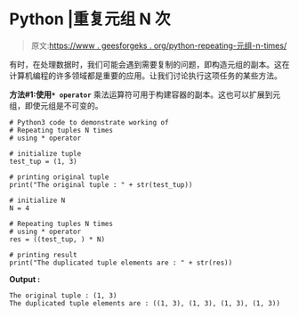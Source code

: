 # Python |重复元组 N 次

> 原文:[https://www . geesforgeks . org/python-repeating-元组-n-times/](https://www.geeksforgeeks.org/python-repeating-tuples-n-times/)

有时，在处理数据时，我们可能会遇到需要复制的问题，即构造元组的副本。这在计算机编程的许多领域都是重要的应用。让我们讨论执行这项任务的某些方法。

**方法#1:使用`* operator`**
乘法运算符可用于构建容器的副本。这也可以扩展到元组，即使元组是不可变的。

```
# Python3 code to demonstrate working of
# Repeating tuples N times
# using * operator

# initialize tuple 
test_tup = (1, 3)

# printing original tuple 
print("The original tuple : " + str(test_tup))

# initialize N 
N = 4

# Repeating tuples N times
# using * operator
res = ((test_tup, ) * N)

# printing result
print("The duplicated tuple elements are : " + str(res))
```

**Output :**

```
The original tuple : (1, 3)
The duplicated tuple elements are : ((1, 3), (1, 3), (1, 3), (1, 3))

```